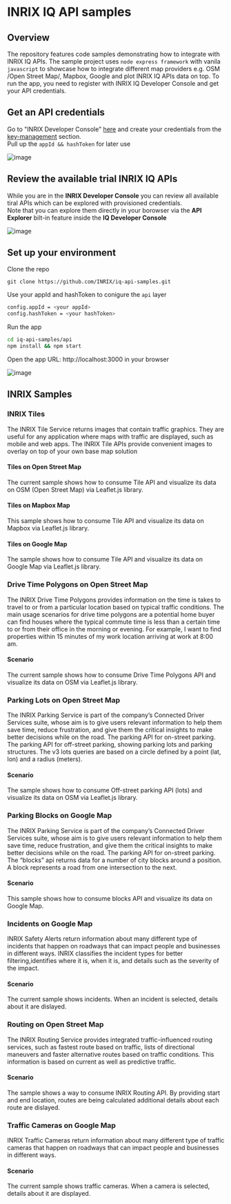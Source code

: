 # INRIX IQ API samples

## Overview

The repository features code samples demonstrating how to integrate with INRIX IQ APIs. The sample project uses `node express framework` with vanila `javascript` to showcase how to integrate different map providers e.g. OSM /Open Street Map/, Mapbox, Google and plot INRIX IQ APIs data on top. To run the app, you need to register with INRIX IQ Developer Console and get your API credentials.

## Get an API credentials

Go to "INRIX Developer Console" [here](https://iq.inrix.com/developer/) and create your credentials from the [key-management](https://iq.inrix.com/developer/key-management) section.  
Pull up the `appId && hashToken` for later use

![image](https://user-images.githubusercontent.com/6359356/126635600-2261cb9b-6937-495f-a3aa-6744ea1ae129.png)

## Review the available trial INRIX IQ APIs

While you are in the **INRIX Developer Console** you can review all available tiral APIs which can be explored with provisioned credentials.  
Note that you can explore them directly in your borowser via the **API Explorer** bilt-in feature inside the **IQ Developer Console**

![image](https://user-images.githubusercontent.com/1092422/124624795-e3df2200-de85-11eb-8ff6-f6a7b7adc28e.png)

## Set up your environment

Clone the repo

```
git clone https://github.com/INRIX/iq-api-samples.git

```

Use your appId and hashToken to conigure the `api` layer

```sh
config.appId = <your appId>
config.hashToken = <your hashToken>

```

Run the app

```sh
cd iq-api-samples/api
npm install && npm start

```

Open the app URL: http://localhost:3000 in your browser

![image](https://user-images.githubusercontent.com/1092422/124622097-7cc06e00-de83-11eb-9092-686b74253e3d.png)

## INRIX Samples

### INRIX Tiles

The INRIX Tile Service returns images that contain traffic graphics.
They are useful for any application where maps with traffic are displayed, such as mobile and web apps.
The INRIX Tile APIs provide convenient images to overlay on top of your own base map solution

#### Tiles on Open Street Map

The current sample shows how to consume Tile API and visualize its data on OSM (Open Street Map) via Leaflet.js library.

#### Tiles on Mapbox Map

This sample shows how to consume Tile API and visualize its data on Mapbox via Leaflet.js library.

#### Tiles on Google Map

The sample shows how to consume Tile API and visualize its data on Google Map via Leaflet.js library.

### Drive Time Polygons on Open Street Map

The INRIX Drive Time Polygons provides information on the time is takes to travel to or from a particular location based on
typical traffic conditions. The main usage scenarios for drive time polygons are a potential home buyer can find houses where the
typical commute time is less than a certain time to or from their office in the morning or evening.
For example, I want to find properties within 15 minutes of my work location arriving at work at 8:00 am.

#### Scenario

The current sample shows how to consume Drive Time Polygons API and visualize its data on OSM via Leaflet.js library.

### Parking Lots on Open Street Map

The INRIX Parking Service is part of the company’s Connected Driver Services suite, whose aim is to give users relevant information
to help them save time, reduce frustration, and give them the critical insights to make better decisions while on the road.
The parking API for on-street parking. The parking API for off-street parking, showing parking lots and parking structures.
The v3 lots queries are based on a circle defined by a point (lat, lon) and a radius (meters).

#### Scenario

The sample shows how to consume Off-street parking API (lots) and visualize its data on OSM via Leaflet.js library.

### Parking Blocks on Google Map

The INRIX Parking Service is part of the company’s Connected Driver Services suite, whose aim is to give users relevant information to
help them save time, reduce frustration, and give them the critical insights to make better decisions while on the road.
The parking API for on-street parking. The “blocks” api returns data for a number of city blocks around a position.
A block represents a road from one intersection to the next.

#### Scenario

This sample shows how to consume blocks API and visualize its data on Google Map.

### Incidents on Google Map

INRIX Safety Alerts return information about many different type of incidents that happen on roadways that can impact people and
businesses in different ways. INRIX classifies the incident types for better filtering,identifies where it is, when it is, and
details such as the severity of the impact.

#### Scenario

The current sample shows incidents. When an incident is selected, details about it are dislayed.

### Routing on Open Street Map

The INRIX Routing Service provides integrated traffic-influenced routing services, such as fastest route based on traffic, 
lists of directional maneuvers and faster alternative routes based on traffic conditions. This information is based on current 
as well as predictive traffic.

#### Scenario

The sample shows a way to consume INRIX Routing API. By providing start and end location, routes are being calculated additional 
details about each route are dislayed.

### Traffic Cameras on Google Map

INRIX Traffic Cameras return information about many different type of traffic cameras that happen on roadways that can impact people
and businesses in different ways.

#### Scenario

The current sample shows traffic cameras. When a camera is selected, details about it are displayed.


